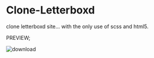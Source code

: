 # Clone-Letterboxd
clone letterboxd site... with the only use of scss and html5.


PREVIEW;

![download](https://user-images.githubusercontent.com/74873935/104709432-39c8dd80-571f-11eb-9c21-e9899e72134a.png)
